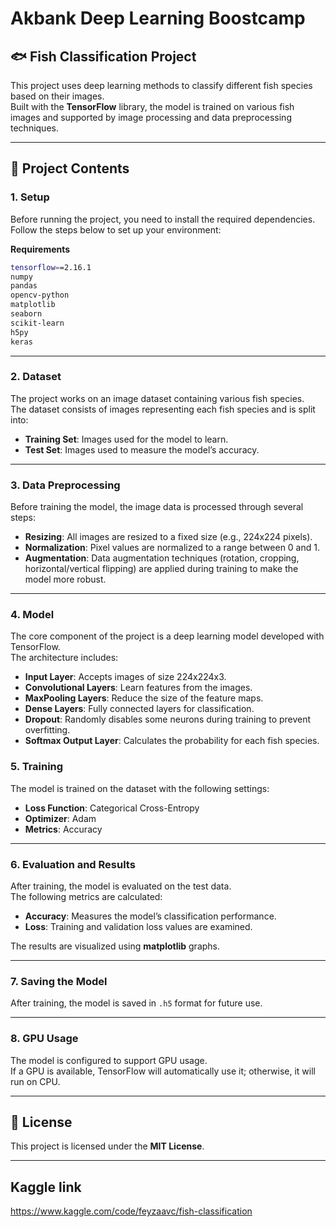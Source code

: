 # Akbank Deep Learning Boostcamp

## 🐟 Fish Classification Project
This project uses deep learning methods to classify different fish species based on their images.  
Built with the **TensorFlow** library, the model is trained on various fish images and supported by image processing and data preprocessing techniques.

---

## 📂 Project Contents

### 1. Setup
Before running the project, you need to install the required dependencies. Follow the steps below to set up your environment:

**Requirements**
```bash
tensorflow==2.16.1
numpy
pandas
opencv-python
matplotlib
seaborn
scikit-learn
h5py
keras
```
---
### 2. Dataset
The project works on an image dataset containing various fish species.  
The dataset consists of images representing each fish species and is split into:

- **Training Set**: Images used for the model to learn.  
- **Test Set**: Images used to measure the model’s accuracy.

---

### 3. Data Preprocessing
Before training the model, the image data is processed through several steps:

- **Resizing**: All images are resized to a fixed size (e.g., 224x224 pixels).  
- **Normalization**: Pixel values are normalized to a range between 0 and 1.  
- **Augmentation**: Data augmentation techniques (rotation, cropping, horizontal/vertical flipping) are applied during training to make the model more robust.

---

### 4. Model
The core component of the project is a deep learning model developed with TensorFlow.  
The architecture includes:

- **Input Layer**: Accepts images of size 224x224x3.  
- **Convolutional Layers**: Learn features from the images.  
- **MaxPooling Layers**: Reduce the size of the feature maps.  
- **Dense Layers**: Fully connected layers for classification.  
- **Dropout**: Randomly disables some neurons during training to prevent overfitting.  
- **Softmax Output Layer**: Calculates the probability for each fish species.


### 5. Training
The model is trained on the dataset with the following settings:

- **Loss Function**: Categorical Cross-Entropy  
- **Optimizer**: Adam  
- **Metrics**: Accuracy

---

### 6. Evaluation and Results
After training, the model is evaluated on the test data.  
The following metrics are calculated:

- **Accuracy**: Measures the model’s classification performance.  
- **Loss**: Training and validation loss values are examined.  

The results are visualized using **matplotlib** graphs.

---

### 7. Saving the Model
After training, the model is saved in `.h5` format for future use.

---

### 8. GPU Usage
The model is configured to support GPU usage.  
If a GPU is available, TensorFlow will automatically use it; otherwise, it will run on CPU.

---

## 📜 License
This project is licensed under the **MIT License**.

--- 
## Kaggle link
https://www.kaggle.com/code/feyzaavc/fish-classification

